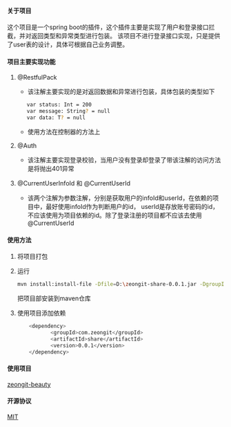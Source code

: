 #### 关于项目  
这个项目是一个spring boot的插件，这个插件主要是实现了用户和登录接口拦截，并对返回类型和异常类型进行包装。
该项目不进行登录接口实现，只是提供了user表的设计，具体可根据自己业务调整。


#### 项目主要实现功能
1. @RestfulPack 
    * 该注解主要实现的是对返回数据和异常进行包装，具体包装的类型如下
    ```bash
       var status: Int = 200
       var message: String? = null
       var data: T? = null 
   ```
   * 使用方法在控制器的方法上
  
2. @Auth
    * 该注解主要实现登录校验，当用户没有登录却登录了带该注解的访问方法是将抛出401异常
        
3. @CurrentUserInfoId 和 @CurrentUserId 
    * 该两个注解为参数注解，分别是获取用户的infoId和userId，在依赖的项目中，最好使用infoId作为判断用户的id，
    userId是存放账号密码的id，不应该使用为项目依赖的id。除了登录注册的项目都不应该去使用@CurrentUserId

#### 使用方法
1. 将项目打包
2. 运行 
    ```bash
   mvn install:install-file -Dfile=D:\zeongit-share-0.0.1.jar -DgroupId=com.zeongit -DartifactId=share -Dversion=0.0.1 -Dpackaging=jar 
   ```
   把项目部安装到maven仓库
   
3. 使用项目添加依赖
  ```bash
         <dependency>
                <groupId>com.zeongit</groupId>
                <artifactId>share</artifactId>
                <version>0.0.1</version>
         </dependency>  
  ```

#### 使用项目  
[zeongit-beauty](https://github.com/JunJieFu/beauty)  
  
#### 开源协议  
[MIT](https://opensource.org/licenses/MIT)
  

